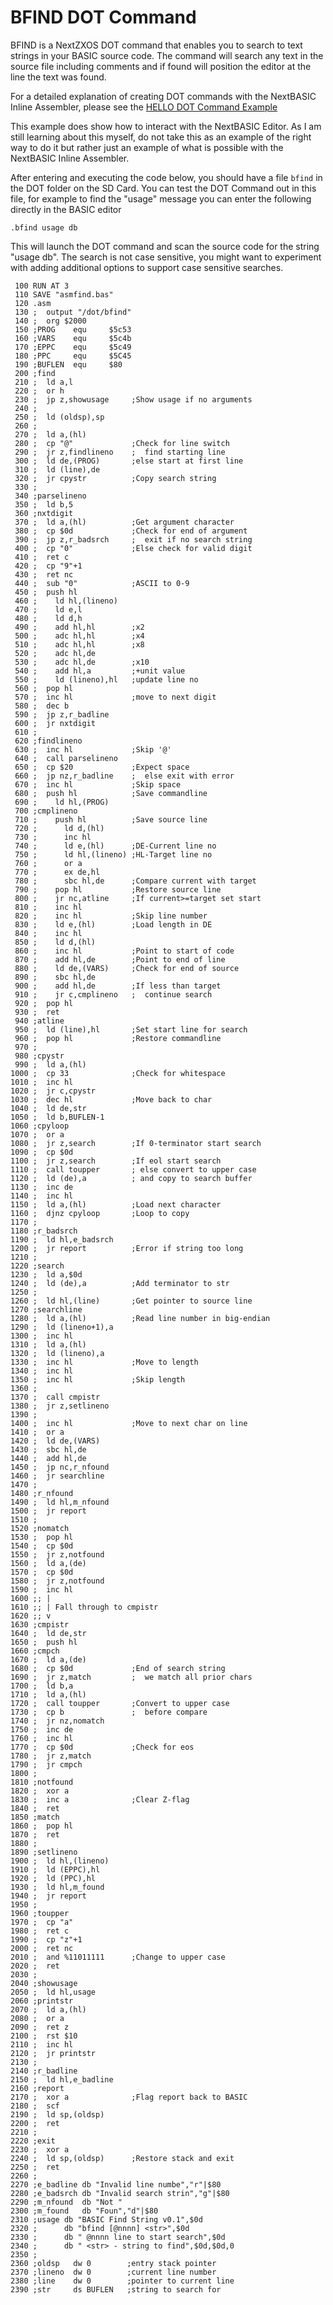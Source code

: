 # BFIND DOT Command
BFIND is a NextZXOS DOT command that enables you to search to text strings in your BASIC source code. The command will search any text in the source file including comments and if found will position the editor at the line the text was found.

For a detailed explanation of creating DOT commands with the NextBASIC Inline Assembler, please see the [HELLO DOT Command Example](DOTCommand-Hello.md)

This example does show how to interact with the NextBASIC Editor. As I am still learning about this myself, do not take this as an example of the right way to do it but rather just an example of what is possible with the NextBASIC Inline Assembler.

After entering and executing the code below, you should have a file `bfind` in the DOT folder on the SD Card. You can test the DOT Command out in this file, for example to find the "usage" message you can enter the following directly in the BASIC editor

`.bfind usage db`

This will launch the DOT command and scan the source code for the string "usage db". The search is not case sensitive, you might want to experiment with adding additional options to support case sensitive searches.

```
 100 RUN AT 3
 110 SAVE "asmfind.bas"
 120 .asm
 130 ;  output "/dot/bfind"
 140 ;  org $2000
 150 ;PROG    equ     $5c53
 160 ;VARS    equ     $5c4b
 170 ;EPPC    equ     $5c49
 180 ;PPC     equ     $5C45
 190 ;BUFLEN  equ     $80
 200 ;find
 210 ;  ld a,l
 220 ;  or h
 230 ;  jp z,showusage     ;Show usage if no arguments
 240 ;
 250 ;  ld (oldsp),sp
 260 ;
 270 ;  ld a,(hl)         
 280 ;  cp "@"             ;Check for line switch
 290 ;  jr z,findlineno    ;  find starting line
 300 ;  ld de,(PROG)       ;else start at first line
 310 ;  ld (line),de       
 320 ;  jr cpystr          ;Copy search string
 330 ;
 340 ;parselineno
 350 ;  ld b,5
 360 ;nxtdigit
 370 ;  ld a,(hl)          ;Get argument character
 380 ;  cp $0d             ;Check for end of argument
 390 ;  jp z,r_badsrch     ;  exit if no search string
 400 ;  cp "0"             ;Else check for valid digit
 410 ;  ret c
 420 ;  cp "9"+1
 430 ;  ret nc
 440 ;  sub "0"            ;ASCII to 0-9
 450 ;  push hl
 460 ;    ld hl,(lineno)   
 470 ;    ld e,l
 480 ;    ld d,h
 490 ;    add hl,hl        ;x2
 500 ;    adc hl,hl        ;x4
 510 ;    adc hl,hl        ;x8
 520 ;    adc hl,de
 530 ;    adc hl,de        ;x10
 540 ;    add hl,a         ;+unit value
 550 ;    ld (lineno),hl   ;update line no
 560 ;  pop hl
 570 ;  inc hl             ;move to next digit
 580 ;  dec b
 590 ;  jp z,r_badline
 600 ;  jr nxtdigit
 610 ;  
 620 ;findlineno
 630 ;  inc hl             ;Skip '@'
 640 ;  call parselineno
 650 ;  cp $20             ;Expect space
 660 ;  jp nz,r_badline    ;  else exit with error
 670 ;  inc hl             ;Skip space
 680 ;  push hl            ;Save commandline
 690 ;    ld hl,(PROG)
 700 ;cmplineno
 710 ;    push hl          ;Save source line
 720 ;      ld d,(hl)         
 730 ;      inc hl
 740 ;      ld e,(hl)      ;DE-Current line no
 750 ;      ld hl,(lineno) ;HL-Target line no
 760 ;      or a
 770 ;      ex de,hl
 780 ;      sbc hl,de      ;Compare current with target
 790 ;    pop hl           ;Restore source line
 800 ;    jr nc,atline     ;If current>=target set start
 810 ;    inc hl
 820 ;    inc hl           ;Skip line number
 830 ;    ld e,(hl)        ;Load length in DE
 840 ;    inc hl
 850 ;    ld d,(hl)
 860 ;    inc hl           ;Point to start of code
 870 ;    add hl,de        ;Point to end of line
 880 ;    ld de,(VARS)     ;Check for end of source
 890 ;    sbc hl,de
 900 ;    add hl,de        ;If less than target
 910 ;    jr c,cmplineno   ;  continue search
 920 ;  pop hl
 930 ;  ret
 940 ;atline  
 950 ;  ld (line),hl       ;Set start line for search
 960 ;  pop hl             ;Restore commandline
 970 ;
 980 ;cpystr
 990 ;  ld a,(hl)        
1000 ;  cp 33              ;Check for whitespace
1010 ;  inc hl
1020 ;  jr c,cpystr 
1030 ;  dec hl             ;Move back to char     
1040 ;  ld de,str
1050 ;  ld b,BUFLEN-1
1060 ;cpyloop
1070 ;  or a
1080 ;  jr z,search        ;If 0-terminator start search
1090 ;  cp $0d      
1100 ;  jr z,search        ;If eol start search
1110 ;  call toupper       ; else convert to upper case
1120 ;  ld (de),a          ; and copy to search buffer
1130 ;  inc de
1140 ;  inc hl
1150 ;  ld a,(hl)          ;Load next character
1160 ;  djnz cpyloop       ;Loop to copy
1170 ;
1180 ;r_badsrch
1190 ;  ld hl,e_badsrch
1200 ;  jr report          ;Error if string too long
1210 ;
1220 ;search
1230 ;  ld a,$0d
1240 ;  ld (de),a          ;Add terminator to str
1250 ;
1260 ;  ld hl,(line)       ;Get pointer to source line
1270 ;searchline
1280 ;  ld a,(hl)          ;Read line number in big-endian
1290 ;  ld (lineno+1),a 
1300 ;  inc hl
1310 ;  ld a,(hl)
1320 ;  ld (lineno),a
1330 ;  inc hl             ;Move to length
1340 ;  inc hl
1350 ;  inc hl             ;Skip length
1360 ;
1370 ;  call cmpistr
1380 ;  jr z,setlineno
1390 ;
1400 ;  inc hl             ;Move to next char on line
1410 ;  or a
1420 ;  ld de,(VARS)
1430 ;  sbc hl,de
1440 ;  add hl,de
1450 ;  jp nc,r_nfound
1460 ;  jr searchline 
1470 ;
1480 ;r_nfound
1490 ;  ld hl,m_nfound
1500 ;  jr report
1510 ;
1520 ;nomatch    
1530 ;  pop hl
1540 ;  cp $0d
1550 ;  jr z,notfound
1560 ;  ld a,(de)
1570 ;  cp $0d
1580 ;  jr z,notfound
1590 ;  inc hl
1600 ;; |
1610 ;; | Fall through to cmpistr
1620 ;; v
1630 ;cmpistr
1640 ;  ld de,str
1650 ;  push hl
1660 ;cmpch
1670 ;  ld a,(de)
1680 ;  cp $0d             ;End of search string
1690 ;  jr z,match         ;  we match all prior chars
1700 ;  ld b,a
1710 ;  ld a,(hl)
1720 ;  call toupper       ;Convert to upper case
1730 ;  cp b               ;  before compare
1740 ;  jr nz,nomatch
1750 ;  inc de
1760 ;  inc hl
1770 ;  cp $0d             ;Check for eos
1780 ;  jr z,match
1790 ;  jr cmpch
1800 ;
1810 ;notfound
1820 ;  xor a
1830 ;  inc a              ;Clear Z-flag
1840 ;  ret
1850 ;match
1860 ;  pop hl
1870 ;  ret
1880 ;
1890 ;setlineno
1900 ;  ld hl,(lineno)
1910 ;  ld (EPPC),hl
1920 ;  ld (PPC),hl
1930 ;  ld hl,m_found
1940 ;  jr report
1950 ;  
1960 ;toupper
1970 ;  cp "a"  
1980 ;  ret c
1990 ;  cp "z"+1
2000 ;  ret nc
2010 ;  and %11011111      ;Change to upper case
2020 ;  ret
2030 ;
2040 ;showusage
2050 ;  ld hl,usage
2060 ;printstr
2070 ;  ld a,(hl)
2080 ;  or a
2090 ;  ret z
2100 ;  rst $10
2110 ;  inc hl
2120 ;  jr printstr
2130 ;
2140 ;r_badline
2150 ;  ld hl,e_badline
2160 ;report
2170 ;  xor a              ;Flag report back to BASIC
2180 ;  scf
2190 ;  ld sp,(oldsp)
2200 ;  ret
2210 ;
2220 ;exit
2230 ;  xor a           
2240 ;  ld sp,(oldsp)      ;Restore stack and exit
2250 ;  ret
2260 ;
2270 ;e_badline db "Invalid line numbe","r"|$80
2280 ;e_badsrch db "Invalid search strin","g"|$80
2290 ;m_nfound  db "Not "
2300 ;m_found   db "Foun","d"|$80
2310 ;usage db "BASIC Find String v0.1",$0d
2320 ;      db "bfind [@nnnn] <str>",$0d
2330 ;      db " @nnnn line to start search",$0d
2340 ;      db " <str> - string to find",$0d,$0d,0
2350 ;
2360 ;oldsp   dw 0        ;entry stack pointer
2370 ;lineno  dw 0        ;current line number
2380 ;line    dw 0        ;pointer to current line
2390 ;str     ds BUFLEN   ;string to search for

```

